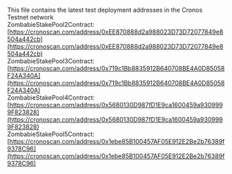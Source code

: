 This file contains the latest test deployment addresses in the Cronos Testnet network<br/>ZombabieStakePool2Contract: [https://cronoscan.com/address/0xEE870888d2a988023D73D72077849e8504a442cb](https://cronoscan.com/address/0xEE870888d2a988023D73D72077849e8504a442cb)<br/>ZombabieStakePool3Contract: [https://cronoscan.com/address/0x719c1Bb8835912B640708BE4A0D85058F24A340A](https://cronoscan.com/address/0x719c1Bb8835912B640708BE4A0D85058F24A340A)<br/>ZombabieStakePool4Contract: [https://cronoscan.com/address/0x5680130D987fD1E9ca1600459a9309999F823828](https://cronoscan.com/address/0x5680130D987fD1E9ca1600459a9309999F823828)<br/>ZombabieStakePool5Contract: [https://cronoscan.com/address/0x1ebe85B100457AF05E912E2Be2b76389f9378C96](https://cronoscan.com/address/0x1ebe85B100457AF05E912E2Be2b76389f9378C96)<br/>